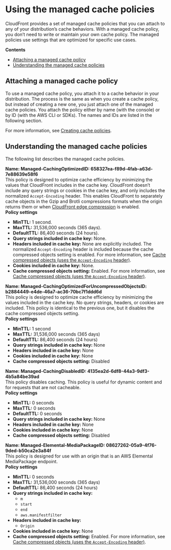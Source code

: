 # Using the managed cache policies<a name="using-managed-cache-policies"></a>

CloudFront provides a set of managed cache policies that you can attach to any of your distribution’s cache behaviors\. With a managed cache policy, you don’t need to write or maintain your own cache policy\. The managed policies use settings that are optimized for specific use cases\.

**Contents**
+ [Attaching a managed cache policy](#attaching-managed-cache-policies)
+ [Understanding the managed cache policies](#managed-cache-policies-list)

## Attaching a managed cache policy<a name="attaching-managed-cache-policies"></a>

To use a managed cache policy, you attach it to a cache behavior in your distribution\. The process is the same as when you create a cache policy, but instead of creating a new one, you just attach one of the managed cache policies\. You attach the policy either by name \(with the console\) or by ID \(with the AWS CLI or SDKs\)\. The names and IDs are listed in the following section\.

For more information, see [Creating cache policies](controlling-the-cache-key.md#cache-key-create-cache-policy)\.

## Understanding the managed cache policies<a name="managed-cache-policies-list"></a>

The following list describes the managed cache policies\.

**Name: Managed\-CachingOptimizedID: 658327ea\-f89d\-4fab\-a63d\-7e88639e58f6**  
This policy is designed to optimize cache efficiency by minimizing the values that CloudFront includes in the cache key\. CloudFront doesn’t include any query strings or cookies in the cache key, and only includes the normalized `Accept-Encoding` header\. This enables CloudFront to separately cache objects in the Gzip and Brotli compressions formats when the origin returns them or when [CloudFront edge compression](ServingCompressedFiles.md) is enabled\.  
**Policy settings**  
+ **MinTTL:** 1 second\.
+ **MaxTTL:** 31,536,000 seconds \(365 days\)\.
+ **DefaultTTL:** 86,400 seconds \(24 hours\)\.
+ **Query strings included in cache key:** None\.
+ **Headers included in cache key:** None are explicitly included\. The normalized `Accept-Encoding` header is included because the cache compressed objects setting is enabled\. For more information, see [Cache compressed objects \(uses the `Accept-Encoding` header\)](controlling-the-cache-key.md#cache-policy-compressed-objects)\.
+ **Cookies included in cache key:** None\.
+ **Cache compressed objects setting:** Enabled\. For more information, see [Cache compressed objects \(uses the `Accept-Encoding` header\)](controlling-the-cache-key.md#cache-policy-compressed-objects)\.

**Name: Managed\-CachingOptimizedForUncompressedObjectsID: b2884449\-e4de\-46a7\-ac36\-70bc7f1ddd6d**  
This policy is designed to optimize cache efficiency by minimizing the values included in the cache key\. No query strings, headers, or cookies are included\. This policy is identical to the previous one, but it disables the cache compressed objects setting\.  
**Policy settings**  
+ **MinTTL:** 1 second
+ **MaxTTL:** 31,536,000 seconds \(365 days\)
+ **DefaultTTL:** 86,400 seconds \(24 hours\)
+ **Query strings included in cache key:** None
+ **Headers included in cache key:** None
+ **Cookies included in cache key:** None
+ **Cache compressed objects setting:** Disabled

**Name: Managed\-CachingDisabledID: 4135ea2d\-6df8\-44a3\-9df3\-4b5a84be39ad**  
This policy disables caching\. This policy is useful for dynamic content and for requests that are not cacheable\.  
**Policy settings**  
+ **MinTTL:** 0 seconds
+ **MaxTTL:** 0 seconds
+ **DefaultTTL:** 0 seconds
+ **Query strings included in cache key:** None
+ **Headers included in cache key:** None
+ **Cookies included in cache key:** None
+ **Cache compressed objects setting:** Disabled

**Name: Managed\-Elemental\-MediaPackageID: 08627262\-05a9\-4f76\-9ded\-b50ca2e3a84f**  
This policy is designed for use with an origin that is an AWS Elemental MediaPackage endpoint\.  
**Policy settings**  
+ **MinTTL:** 0 seconds
+ **MaxTTL:** 31,536,000 seconds \(365 days\)
+ **DefaultTTL:** 86,400 seconds \(24 hours\)
+ **Query strings included in cache key:**
  + `m`
  + `start`
  + `end`
  + `aws.manifestfilter`
+ **Headers included in cache key:**
  + `Origin`
+ **Cookies included in cache key:** None
+ **Cache compressed objects setting:** Enabled\. For more information, see [Cache compressed objects \(uses the `Accept-Encoding` header\)](controlling-the-cache-key.md#cache-policy-compressed-objects)\.